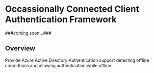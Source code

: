 # Occassionally Connected Client Authentication Framework #
###coming soon...###
## Overview ##
Provide Azure Active Directory Authentication support detecting offline condidtions and allowing authentication while offline.

